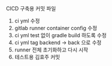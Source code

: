 CICD 구축용 커밋 파일
1. ci yml 수정
2. gitlab runner container config 수정
3. ci yml test 없이 gradle build 하도록 수정
4. ci yml tag backend -> back 으로 수정
5. runner 전체 초기화하고 다시 시작
6. 테스트용 김효주 커밋
